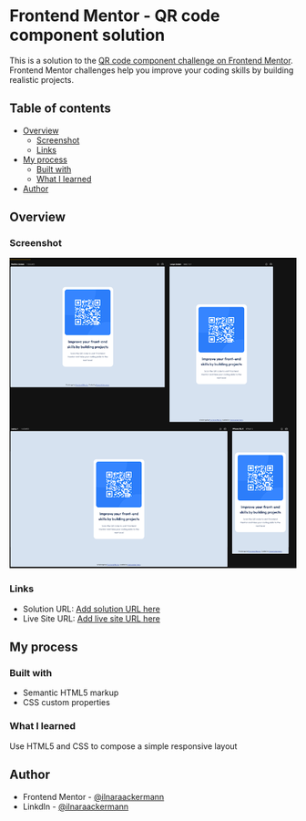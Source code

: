 # Frontend Mentor - QR code component solution

This is a solution to the [QR code component challenge on Frontend Mentor](https://www.frontendmentor.io/challenges/qr-code-component-iux_sIO_H). Frontend Mentor challenges help you improve your coding skills by building realistic projects. 

## Table of contents

- [Overview](#overview)
  - [Screenshot](#screenshot)
  - [Links](#links)
- [My process](#my-process)
  - [Built with](#built-with)
  - [What I learned](#what-i-learned)
- [Author](#author)

## Overview

### Screenshot

![](./src/images/meu-projeto.png)

### Links

- Solution URL: [Add solution URL here](https://your-solution-url.com)
- Live Site URL: [Add live site URL here](https://your-live-site-url.com)

## My process

### Built with 

- Semantic HTML5 markup
- CSS custom properties

### What I learned 

Use HTML5 and CSS to compose a simple responsive layout

## Author 

- Frontend Mentor - [@ilnaraackermann](https://www.frontendmentor.io/profile/IlnaraAckermann)
- LinkdIn - [@ilnaraackermann](https://www.linkedin.com/in/ilnaraackermann)

